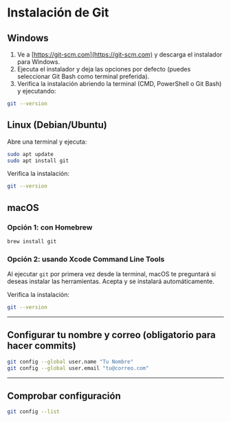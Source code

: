 # Instalación de Git

## Windows
1. Ve a [https://git-scm.com](https://git-scm.com) y descarga el instalador para Windows.
2. Ejecuta el instalador y deja las opciones por defecto (puedes seleccionar Git Bash como terminal preferida).
3. Verifica la instalación abriendo la terminal (CMD, PowerShell o Git Bash) y ejecutando:
```bash
git --version
```

## Linux (Debian/Ubuntu)
Abre una terminal y ejecuta:
```bash
sudo apt update
sudo apt install git
```
Verifica la instalación:
```bash
git --version
```

## macOS

### Opción 1: con Homebrew
```bash
brew install git
```

### Opción 2: usando Xcode Command Line Tools
Al ejecutar `git` por primera vez desde la terminal, macOS te preguntará si deseas instalar las herramientas. Acepta y se instalará automáticamente.

Verifica la instalación:
```bash
git --version
```

---

## Configurar tu nombre y correo (obligatorio para hacer commits)
```bash
git config --global user.name "Tu Nombre"
git config --global user.email "tu@correo.com"
```

---

## Comprobar configuración
```bash
git config --list
```

